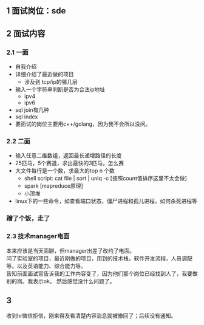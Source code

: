 ## 1 面试岗位：sde

## 2 面试内容

### 2.1 一面

- 自我介绍
- 详细介绍了最近做的项目
	- 涉及到 tcp/ip的哪几层
- 输入一个字符串判断是否为合法ip地址
	- ipv4
	- ipv6
- sql join有几种
- sql index
- 要面试的岗位主要用c++/golang，因为我不会所以没问。

### 2.2 二面

- 输入任意二维数组，返回最长递增路径的长度
- 25匹马，5个赛道，求出最快的3匹马，怎么赛
- 大文件每行是一个数，求最大的top n 个数
	- shell script: cat file | sort | uniq -c [按照count值排序这里不太会做]
	- spark [mapreduce原理]
	- 小顶堆
- linux下的一些命令，如查看端口状态，僵尸进程和孤儿进程，如何杀死进程等

### 蹭了个饭，走了

### 2.3 技术manager电面
本来应该是当天面聊，但manager出差了改约了电面。  
问了实验室的项目，最近刚做的项目，用到的技术栈，软件开发流程，人员调配等。以及英语能力、综合能力等。  
告知前面面试官告诉我的工作内容变了，因为他们那个岗位已经找到人了，我要做别的岗。我表示ok。
然后感觉没什么问题了。

## 3 
收到hr微信拒信，刚来得及看清楚内容消息就被撤回了；后续没有通知。